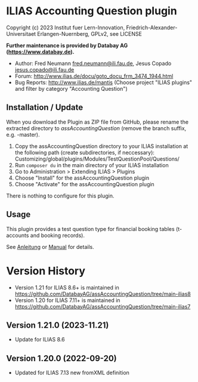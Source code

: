 ILIAS Accounting Question plugin
================================

Copyright (c) 2023 Institut fuer Lern-Innovation, Friedrich-Alexander-Universitaet Erlangen-Nuernberg,  GPLv2, see LICENSE 

**Further maintenance is provided by Databay AG (https://www.databay.de).**

- Author: Fred Neumann <fred.neumann@ili.fau.de>, Jesus Copado <jesus.copado@ili.fau.de>
- Forum: http://www.ilias.de/docu/goto_docu_frm_3474_1944.html
- Bug Reports: http://www.ilias.de/mantis (Choose project "ILIAS plugins" and filter by category "Accounting Question")

Installation / Update
---------------------
When you download the Plugin as ZIP file from GitHub, please rename the extracted directory to *assAccountingQuestion* (remove the branch suffix, e.g. -master).

1. Copy the assAccountingQuestion directory to your ILIAS installation at the following path 
(create subdirectories, if neccessary):
Customizing/global/plugins/Modules/TestQuestionPool/Questions/
2. Run `composer du` in the main directory of your ILIAS installation
3. Go to Administration > Extending ILIAS > Plugins
4. Choose "Install" for the assAccountingQuestion plugin
5. Choose "Activate" for the assAccountingQuestion plugin

There is nothing to configure for this plugin.

Usage
-----
This plugin provides a test question type for financial booking tables  (t-accounts and booking records).

See [Anleitung](docs/Anleitung-Deutsch.pdf) or [Manual](docs/Manual-English.pdf) for details.

Version History
===============
* Version 1.21 for ILIAS 8.6+ is maintained in https://github.com/DatabayAG/assAccountingQuestion/tree/main-ilias8
* Version 1.20 for ILIAS 7.11+ is maintained in https://github.com/DatabayAG/assAccountingQuestion/tree/main-ilias7

Version 1.21.0 (2023-11.21)
---------------------------
* Update for ILIAS 8.6

Version 1.20.0 (2022-09-20)
--------------------------
* Updated for ILIAS 7.13 new fromXML definition
